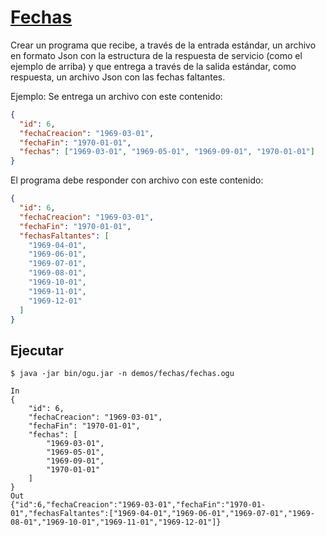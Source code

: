 # [Fechas](https://github.com/previred/Desafio_Uno)

Crear un programa que recibe, a través de la entrada estándar, un archivo en formato Json con la estructura de la respuesta de servicio (como el ejemplo de arriba) y que entrega a través de la salida estándar, como respuesta, un archivo Json con las fechas faltantes.

Ejemplo:
Se entrega un archivo con este contenido:

```json
{
  "id": 6,
  "fechaCreacion": "1969-03-01",
  "fechaFin": "1970-01-01",
  "fechas": ["1969-03-01", "1969-05-01", "1969-09-01", "1970-01-01"]
}
```

El programa debe responder con archivo con este contenido:

```json
{
  "id": 6,
  "fechaCreacion": "1969-03-01",
  "fechaFin": "1970-01-01",
  "fechasFaltantes": [
    "1969-04-01",
    "1969-06-01",
    "1969-07-01",
    "1969-08-01",
    "1969-10-01",
    "1969-11-01",
    "1969-12-01"
  ]
}
```

## Ejecutar

`$ java -jar bin/ogu.jar -n demos/fechas/fechas.ogu`

```
In
{
    "id": 6,
    "fechaCreacion": "1969-03-01",
    "fechaFin": "1970-01-01",
    "fechas": [
        "1969-03-01",
        "1969-05-01",
        "1969-09-01",
        "1970-01-01"
    ]
}
Out
{"id":6,"fechaCreacion":"1969-03-01","fechaFin":"1970-01-01","fechasFaltantes":["1969-04-01","1969-06-01","1969-07-01","1969-08-01","1969-10-01","1969-11-01","1969-12-01"]}
```
